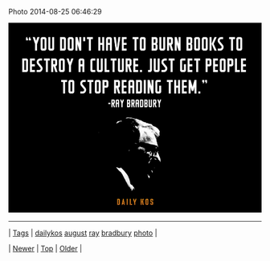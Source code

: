 <!--
title: Photo 2014-08-25 06
date: 2020-06-28T15:27:00.372Z
tags: dailykos, august, ray, bradbury, photo
-->


Photo 2014-08-25 06:46:29

![](95715471231-0.png)

<!--BOTTOM-POST-NAVIGATION-->
---

| [Tags](tags.md) | [dailykos](tag-dailykos.md) [august](tag-august.md) [ray](tag-ray.md) [bradbury](tag-bradbury.md) [photo](tag-photo.md) |

| [Newer](95710730344.md) | [Top](index.md) | [Older](95837778795.md) |